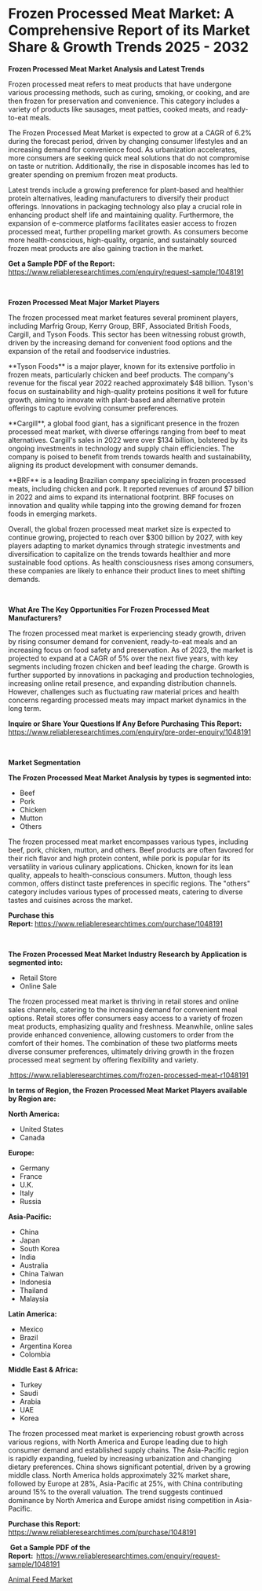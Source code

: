 <p><h1>Frozen Processed Meat Market: A Comprehensive Report of its Market Share & Growth Trends 2025 - 2032</h1></p><p><strong>Frozen Processed Meat Market Analysis and Latest Trends</strong></p>
<p><p>Frozen processed meat refers to meat products that have undergone various processing methods, such as curing, smoking, or cooking, and are then frozen for preservation and convenience. This category includes a variety of products like sausages, meat patties, cooked meats, and ready-to-eat meals. </p><p>The Frozen Processed Meat Market is expected to grow at a CAGR of 6.2% during the forecast period, driven by changing consumer lifestyles and an increasing demand for convenience food. As urbanization accelerates, more consumers are seeking quick meal solutions that do not compromise on taste or nutrition. Additionally, the rise in disposable incomes has led to greater spending on premium frozen meat products. </p><p>Latest trends include a growing preference for plant-based and healthier protein alternatives, leading manufacturers to diversify their product offerings. Innovations in packaging technology also play a crucial role in enhancing product shelf life and maintaining quality. Furthermore, the expansion of e-commerce platforms facilitates easier access to frozen processed meat, further propelling market growth. As consumers become more health-conscious, high-quality, organic, and sustainably sourced frozen meat products are also gaining traction in the market.</p></p>
<p><strong>Get a Sample PDF of the Report:&nbsp;</strong> <a href="https://www.reliableresearchtimes.com/enquiry/request-sample/1048191?utm_campaign=2181&utm_medium=2&utm_source=Github&utm_content=ia&utm_term=14022025&utm_id=frozen-processed-meat">https://www.reliableresearchtimes.com/enquiry/request-sample/1048191</a></p>
<p>&nbsp;</p>
<p><strong>Frozen Processed Meat Major Market Players</strong></p>
<p><p>The frozen processed meat market features several prominent players, including Marfrig Group, Kerry Group, BRF, Associated British Foods, Cargill, and Tyson Foods. This sector has been witnessing robust growth, driven by the increasing demand for convenient food options and the expansion of the retail and foodservice industries.</p><p>**Tyson Foods** is a major player, known for its extensive portfolio in frozen meats, particularly chicken and beef products. The company's revenue for the fiscal year 2022 reached approximately $48 billion. Tyson's focus on sustainability and high-quality proteins positions it well for future growth, aiming to innovate with plant-based and alternative protein offerings to capture evolving consumer preferences.</p><p>**Cargill**, a global food giant, has a significant presence in the frozen processed meat market, with diverse offerings ranging from beef to meat alternatives. Cargill's sales in 2022 were over $134 billion, bolstered by its ongoing investments in technology and supply chain efficiencies. The company is poised to benefit from trends towards health and sustainability, aligning its product development with consumer demands.</p><p>**BRF** is a leading Brazilian company specializing in frozen processed meats, including chicken and pork. It reported revenues of around $7 billion in 2022 and aims to expand its international footprint. BRF focuses on innovation and quality while tapping into the growing demand for frozen foods in emerging markets.</p><p>Overall, the global frozen processed meat market size is expected to continue growing, projected to reach over $300 billion by 2027, with key players adapting to market dynamics through strategic investments and diversification to capitalize on the trends towards healthier and more sustainable food options. As health consciousness rises among consumers, these companies are likely to enhance their product lines to meet shifting demands.</p></p>
<p>&nbsp;</p>
<p><strong>What Are The Key Opportunities For Frozen Processed Meat Manufacturers?</strong></p>
<p><p>The frozen processed meat market is experiencing steady growth, driven by rising consumer demand for convenient, ready-to-eat meals and an increasing focus on food safety and preservation. As of 2023, the market is projected to expand at a CAGR of 5% over the next five years, with key segments including frozen chicken and beef leading the charge. Growth is further supported by innovations in packaging and production technologies, increasing online retail presence, and expanding distribution channels. However, challenges such as fluctuating raw material prices and health concerns regarding processed meats may impact market dynamics in the long term. </p></p>
<p><strong>Inquire or Share Your Questions If Any Before Purchasing This Report:</strong> <a href="https://www.reliableresearchtimes.com/enquiry/pre-order-enquiry/1048191?utm_campaign=2181&utm_medium=2&utm_source=Github&utm_content=ia&utm_term=14022025&utm_id=frozen-processed-meat">https://www.reliableresearchtimes.com/enquiry/pre-order-enquiry/1048191</a></p>
<p>&nbsp;</p>
<p><strong>Market Segmentation</strong></p>
<p><strong>The Frozen Processed Meat Market Analysis by types is segmented into:</strong></p>
<p><ul><li>Beef</li><li>Pork</li><li>Chicken</li><li>Mutton</li><li>Others</li></ul></p>
<p><p>The frozen processed meat market encompasses various types, including beef, pork, chicken, mutton, and others. Beef products are often favored for their rich flavor and high protein content, while pork is popular for its versatility in various culinary applications. Chicken, known for its lean quality, appeals to health-conscious consumers. Mutton, though less common, offers distinct taste preferences in specific regions. The "others" category includes various types of processed meats, catering to diverse tastes and cuisines across the market.</p></p>
<p><strong>Purchase this Report:&nbsp;</strong><a href="https://www.reliableresearchtimes.com/purchase/1048191?utm_campaign=2181&utm_medium=2&utm_source=Github&utm_content=ia&utm_term=14022025&utm_id=frozen-processed-meat">https://www.reliableresearchtimes.com/purchase/1048191</a></p>
<p>&nbsp;</p>
<p><strong>The Frozen Processed Meat Market Industry Research by Application is segmented into:</strong></p>
<p><ul><li>Retail Store</li><li>Online Sale</li></ul></p>
<p><p>The frozen processed meat market is thriving in retail stores and online sales channels, catering to the increasing demand for convenient meal options. Retail stores offer consumers easy access to a variety of frozen meat products, emphasizing quality and freshness. Meanwhile, online sales provide enhanced convenience, allowing customers to order from the comfort of their homes. The combination of these two platforms meets diverse consumer preferences, ultimately driving growth in the frozen processed meat segment by offering flexibility and variety.</p></p>
<p><a href="https://www.reliableresearchtimes.com/frozen-processed-meat-r1048191?utm_campaign=2181&utm_medium=2&utm_source=Github&utm_content=ia&utm_term=14022025&utm_id=frozen-processed-meat">&nbsp;https://www.reliableresearchtimes.com/frozen-processed-meat-r1048191</a></p>
<p><strong>In terms of Region, the Frozen Processed Meat Market Players available by Region are:</strong></p>
<p>
    <p> <strong> North America: </strong>
        <ul>
            <li>United States</li>
            <li>Canada</li>
        </ul>
        </p> 
    <p> <strong> Europe: </strong>
        <ul>
            <li>Germany</li>
            <li>France</li>
            <li>U.K.</li>
            <li>Italy</li>
            <li>Russia</li>
        </ul>
        </p> 
    <p> <strong> Asia-Pacific: </strong>
        <ul>
            <li>China</li>
            <li>Japan</li>
            <li>South Korea</li>
            <li>India</li>
            <li>Australia</li>
            <li>China Taiwan</li>
            <li>Indonesia</li>
            <li>Thailand</li>
            <li>Malaysia</li>
        </ul>
        </p> 
    <p> <strong> Latin America: </strong>
        <ul>
            <li>Mexico</li>
            <li>Brazil</li>
            <li>Argentina Korea</li>
            <li>Colombia</li>
        </ul>
        </p> 
    <p> <strong> Middle East & Africa: </strong>
        <ul>
            <li>Turkey</li>
            <li>Saudi</li>
            <li>Arabia</li>
            <li>UAE</li>
            <li>Korea</li>
        </ul>
    </p>
    </p>
<p><p>The frozen processed meat market is experiencing robust growth across various regions, with North America and Europe leading due to high consumer demand and established supply chains. The Asia-Pacific region is rapidly expanding, fueled by increasing urbanization and changing dietary preferences. China shows significant potential, driven by a growing middle class. North America holds approximately 32% market share, followed by Europe at 28%, Asia-Pacific at 25%, with China contributing around 15% to the overall valuation. The trend suggests continued dominance by North America and Europe amidst rising competition in Asia-Pacific.</p></p>
<p><strong>Purchase this Report: </strong><a href="https://www.reliableresearchtimes.com/purchase/1048191?utm_campaign=2181&utm_medium=2&utm_source=Github&utm_content=ia&utm_term=14022025&utm_id=frozen-processed-meat">https://www.reliableresearchtimes.com/purchase/1048191</a></p>
<p>&nbsp;<strong>Get a Sample PDF of the Report:&nbsp;&nbsp;</strong><a href="https://www.reliableresearchtimes.com/enquiry/request-sample/1048191?utm_campaign=2181&utm_medium=2&utm_source=Github&utm_content=ia&utm_term=14022025&utm_id=frozen-processed-meat">https://www.reliableresearchtimes.com/enquiry/request-sample/1048191</a></p>
<p><strong></strong></p>
<p><p><a href="https://github.com/HobertDavis43/Market-Research-Report-List-1/blob/main/animal-feed-market.md?utm_campaign=2181&utm_medium=2&utm_source=Github&utm_content=ia&utm_term=14022025&utm_id=frozen-processed-meat">Animal Feed Market</a></p></p>